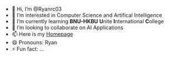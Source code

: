 - 👋 Hi, I’m @Ryanrc03
- 👀 I’m interested in Computer Science and Artifical Intelligence
- 🌱 I’m currently learning **BNU-HKBU** **U**nite **I**nternational **C**ollege
- 💞️ I’m looking to collaborate on AI Applications
- 📫 Here is my [Homepage](http://ryanhomepage.voin.ink/)
- 😄 Pronouns: Ryan
- ⚡ Fun fact: ...

<!---
Ryanrc03/Ryanrc03 is a ✨ special ✨ repository because its `README.md` (this file) appears on your GitHub profile.
You can click the Preview link to take a look at your changes.
--->
